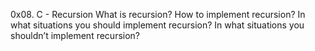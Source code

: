0x08. C - Recursion
What is recursion? How to implement recursion?
In what situations you should implement recursion?
In what situations you shouldn’t implement recursion?
